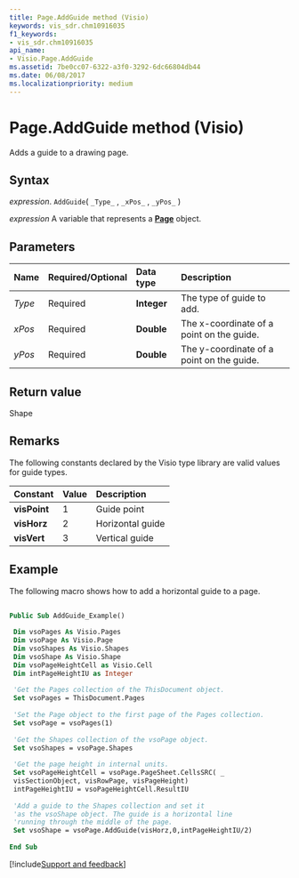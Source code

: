 ```yaml
---
title: Page.AddGuide method (Visio)
keywords: vis_sdr.chm10916035
f1_keywords:
- vis_sdr.chm10916035
api_name:
- Visio.Page.AddGuide
ms.assetid: 7be0cc07-6322-a3f0-3292-6dc66804db44
ms.date: 06/08/2017
ms.localizationpriority: medium
---
```



# Page.AddGuide method (Visio)

Adds a guide to a drawing page.


## Syntax

_expression_. `AddGuide`( `_Type_` , `_xPos_` , `_yPos_` )

_expression_ A variable that represents a **[Page](Visio.Page.md)** object.


## Parameters



|Name|Required/Optional|Data type|Description|
|:-----|:-----|:-----|:-----|
| _Type_|Required| **Integer**|The type of guide to add.|
| _xPos_|Required| **Double**|The x-coordinate of a point on the guide.|
| _yPos_|Required| **Double**|The y-coordinate of a point on the guide.|

## Return value

Shape


## Remarks

The following constants declared by the Visio type library are valid values for guide types.



|Constant|Value|Description|
|:-----|:-----|:-----|
| **visPoint**|1|Guide point|
| **visHorz**|2|Horizontal guide|
| **visVert**|3|Vertical guide|

## Example

The following macro shows how to add a horizontal guide to a page.


```vb
 
Public Sub AddGuide_Example() 
 
 Dim vsoPages As Visio.Pages 
 Dim vsoPage As Visio.Page 
 Dim vsoShapes As Visio.Shapes 
 Dim vsoShape As Visio.Shape 
 Dim vsoPageHeightCell as Visio.Cell 
 Dim intPageHeightIU as Integer 
 
 'Get the Pages collection of the ThisDocument object. 
 Set vsoPages = ThisDocument.Pages 
 
 'Set the Page object to the first page of the Pages collection. 
 Set vsoPage = vsoPages(1) 
 
 'Get the Shapes collection of the vsoPage object. 
 Set vsoShapes = vsoPage.Shapes 
 
 'Get the page height in internal units. 
 Set vsoPageHeightCell = vsoPage.PageSheet.CellsSRC( _ 
 visSectionObject, visRowPage, visPageHeight) 
 intPageHeightIU = vsoPageHeightCell.ResultIU 
 
 'Add a guide to the Shapes collection and set it 
 'as the vsoShape object. The guide is a horizontal line 
 'running through the middle of the page. 
 Set vsoShape = vsoPage.AddGuide(visHorz,0,intPageHeightIU/2) 
 
End Sub
```

[!include[Support and feedback](~/includes/feedback-boilerplate.md)]